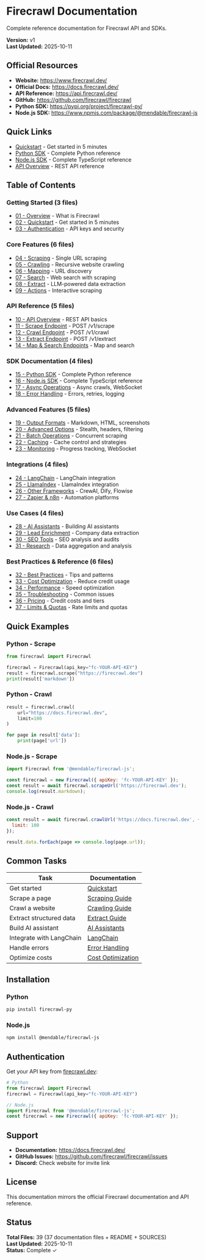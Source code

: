 # Firecrawl Documentation

Complete reference documentation for Firecrawl API and SDKs.

**Version:** v1  
**Last Updated:** 2025-10-11

## Official Resources

- **Website:** https://www.firecrawl.dev/
- **Official Docs:** https://docs.firecrawl.dev/
- **API Reference:** https://api.firecrawl.dev/
- **GitHub:** https://github.com/firecrawl/firecrawl
- **Python SDK:** https://pypi.org/project/firecrawl-py/
- **Node.js SDK:** https://www.npmjs.com/package/@mendable/firecrawl-js

## Quick Links

- [Quickstart](./02-quickstart.md) - Get started in 5 minutes
- [Python SDK](./15-python-sdk.md) - Complete Python reference
- [Node.js SDK](./16-nodejs-sdk.md) - Complete TypeScript reference
- [API Overview](./10-api-overview.md) - REST API reference

## Table of Contents

### Getting Started (3 files)

- [01 - Overview](./01-overview.md) - What is Firecrawl
- [02 - Quickstart](./02-quickstart.md) - Get started in 5 minutes
- [03 - Authentication](./03-authentication.md) - API keys and security

### Core Features (6 files)

- [04 - Scraping](./04-scraping.md) - Single URL scraping
- [05 - Crawling](./05-crawling.md) - Recursive website crawling
- [06 - Mapping](./06-mapping.md) - URL discovery
- [07 - Search](./07-search.md) - Web search with scraping
- [08 - Extract](./08-extract.md) - LLM-powered data extraction
- [09 - Actions](./09-actions.md) - Interactive scraping

### API Reference (5 files)

- [10 - API Overview](./10-api-overview.md) - REST API basics
- [11 - Scrape Endpoint](./11-scrape-endpoint.md) - POST /v1/scrape
- [12 - Crawl Endpoint](./12-crawl-endpoint.md) - POST /v1/crawl
- [13 - Extract Endpoint](./13-extract-endpoint.md) - POST /v1/extract
- [14 - Map & Search Endpoints](./14-map-search-endpoints.md) - Map and search

### SDK Documentation (4 files)

- [15 - Python SDK](./15-python-sdk.md) - Complete Python reference
- [16 - Node.js SDK](./16-nodejs-sdk.md) - Complete TypeScript reference
- [17 - Async Operations](./17-async-operations.md) - Async crawls, WebSocket
- [18 - Error Handling](./18-error-handling.md) - Errors, retries, logging

### Advanced Features (5 files)

- [19 - Output Formats](./19-output-formats.md) - Markdown, HTML, screenshots
- [20 - Advanced Options](./20-advanced-options.md) - Stealth, headers, filtering
- [21 - Batch Operations](./21-batch-operations.md) - Concurrent scraping
- [22 - Caching](./22-caching.md) - Cache control and strategies
- [23 - Monitoring](./23-monitoring.md) - Progress tracking, WebSocket

### Integrations (4 files)

- [24 - LangChain](./24-langchain.md) - LangChain integration
- [25 - LlamaIndex](./25-llamaindex.md) - LlamaIndex integration
- [26 - Other Frameworks](./26-other-frameworks.md) - CrewAI, Dify, Flowise
- [27 - Zapier & n8n](./27-zapier-n8n.md) - Automation platforms

### Use Cases (4 files)

- [28 - AI Assistants](./28-ai-assistants.md) - Building AI assistants
- [29 - Lead Enrichment](./29-lead-enrichment.md) - Company data extraction
- [30 - SEO Tools](./30-seo-tools.md) - SEO analysis and audits
- [31 - Research](./31-research.md) - Data aggregation and analysis

### Best Practices & Reference (6 files)

- [32 - Best Practices](./32-best-practices.md) - Tips and patterns
- [33 - Cost Optimization](./33-cost-optimization.md) - Reduce credit usage
- [34 - Performance](./34-performance.md) - Speed optimization
- [35 - Troubleshooting](./35-troubleshooting.md) - Common issues
- [36 - Pricing](./36-pricing.md) - Credit costs and tiers
- [37 - Limits & Quotas](./37-limits-quotas.md) - Rate limits and quotas

## Quick Examples

### Python - Scrape
```python
from firecrawl import Firecrawl

firecrawl = Firecrawl(api_key="fc-YOUR-API-KEY")
result = firecrawl.scrape("https://firecrawl.dev")
print(result['markdown'])
```

### Python - Crawl
```python
result = firecrawl.crawl(
    url="https://docs.firecrawl.dev",
    limit=100
)

for page in result['data']:
    print(page['url'])
```

### Node.js - Scrape
```javascript
import Firecrawl from '@mendable/firecrawl-js';

const firecrawl = new Firecrawl({ apiKey: 'fc-YOUR-API-KEY' });
const result = await firecrawl.scrapeUrl('https://firecrawl.dev');
console.log(result.markdown);
```

### Node.js - Crawl
```javascript
const result = await firecrawl.crawlUrl('https://docs.firecrawl.dev', {
  limit: 100
});

result.data.forEach(page => console.log(page.url));
```

## Common Tasks

| Task | Documentation |
|------|--------------|
| Get started | [Quickstart](./02-quickstart.md) |
| Scrape a page | [Scraping Guide](./04-scraping.md) |
| Crawl a website | [Crawling Guide](./05-crawling.md) |
| Extract structured data | [Extract Guide](./08-extract.md) |
| Build AI assistant | [AI Assistants](./28-ai-assistants.md) |
| Integrate with LangChain | [LangChain](./24-langchain.md) |
| Handle errors | [Error Handling](./18-error-handling.md) |
| Optimize costs | [Cost Optimization](./33-cost-optimization.md) |

## Installation

### Python
```bash
pip install firecrawl-py
```

### Node.js
```bash
npm install @mendable/firecrawl-js
```

## Authentication

Get your API key from [firecrawl.dev](https://www.firecrawl.dev/):

```python
# Python
from firecrawl import Firecrawl
firecrawl = Firecrawl(api_key="fc-YOUR-API-KEY")
```

```javascript
// Node.js
import Firecrawl from '@mendable/firecrawl-js';
const firecrawl = new Firecrawl({ apiKey: 'fc-YOUR-API-KEY' });
```

## Support

- **Documentation:** https://docs.firecrawl.dev/
- **GitHub Issues:** https://github.com/firecrawl/firecrawl/issues
- **Discord:** Check website for invite link

## License

This documentation mirrors the official Firecrawl documentation and API reference.

## Status

**Total Files:** 39 (37 documentation files + README + SOURCES)  
**Last Updated:** 2025-10-11  
**Status:** Complete ✓
